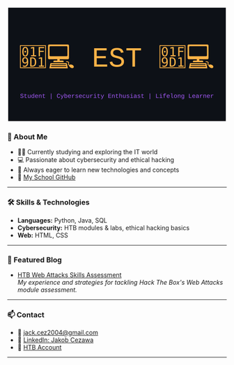<p align="center">
  <img src="assets/font.svg" alt="EST2374" width="500"/>
</p>

### 🚀 About Me

- 🧑‍🎓 Currently studying and exploring the IT world  
- 💻 Passionate about cybersecurity and ethical hacking  
- 📖 Always eager to learn new technologies and concepts
- 🏫 [My School GitHub](https://github.com/HJakobTL)

---

### 🛠️ Skills & Technologies

- **Languages:** Python, Java, SQL
- **Cybersecurity:** HTB modules & labs, ethical hacking basics
- **Web:** HTML, CSS

---

### 📝 Featured Blog

- [HTB Web Attacks Skills Assessment](https://medium.com/@est_21/htb-web-attacks-skills-assessment-c9b0fd6d9aca)  
  _My experience and strategies for tackling Hack The Box's Web Attacks module assessment._

---

### 📫 Contact

- 📧 [jack.cez2004@gmail.com](mailto:jack.cez2004@gmail.com)
- 💼 [LinkedIn: Jakob Cezawa](https://www.linkedin.com/in/jakob-cezawa-03b69535b/)
- 📝 [HTB Account](https://app.hackthebox.com/users/2255803)

---

<!--
**EST2374/EST2374** is a ✨ special ✨ repository because its README.md (this file) appears on your GitHub profile.
-->
